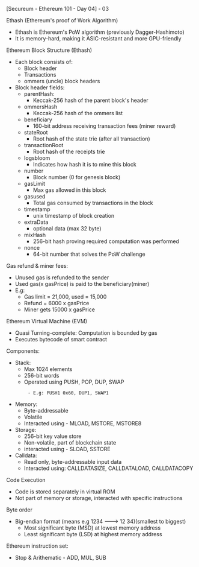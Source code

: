 [Secureum - Ethereum 101 - Day 04] - 03


Ethash (Ethereum's proof of Work Algorithm)

- Ethash is Ethereum's PoW algorithm (previously Dagger-Hashimoto) 
- It is memory-hard, making it ASIC-resistant and more GPU-friendly 

Ethereum Block Structure (Ethash)

- Each block consists of:
    - Block header 
    - Transactions 
    - ommers (uncle) block headers 
- Block header fields:
    - parentHash: 
        - Keccak-256 hash of the parent block's header 
    - ommersHash 
        - Keccak-256 hash of the ommers list 
    - beneficiary 
        - 160-bit address receiving transaction fees (miner reward)
    - stateRoot 
        - Root hash of the state trie (after all transaction) 
    - transactionRoot
        - Root hash of the receipts trie 
    - logsbloom 
        - Indicates how hash it is to mine this block 
    - number 
        - Block number (0 for genesis block) 
    - gasLimit 
        - Max gas allowed in this block 
    - gasused 
        - Total gas consumed by transactions in the block 
    - timestamp 
        - unix timestamp of block creation 
    - extraData 
        - optional data (max 32 byte) 
    - mixHash
        - 256-bit hash proving required computation was performed 
    - nonce
        - 64-bit number that solves the PoW challenge 


Gas refund & miner fees:

- Unused gas is refunded to the sender 
- Used gas(x gasPrice) is paid to the beneficiary(miner)
- E.g:
    - Gas limit = 21,000, used = 15,000
    - Refund = 6000 x gasPrice 
    - Miner gets 15000 x gasPrice 


Ethereum Virtual Machine (EVM)

- Quasi Turning-complete: Computation is bounded by gas 
- Executes bytecode of smart contract 

Components:
- Stack:
    - Max 1024 elements 
    - 256-bit words 
    - Operated using PUSH, POP, DUP, SWAP 
```
	    - E.g: PUSH1 0x60, DUP1, SWAP1
```
- Memory: 
    - Byte-addressable 
    - Volatile 
    - Interacted using - MLOAD, MSTORE, MSTORE8
- Storage:
    - 256-bit key value store 
    - Non-volatile, part of blockchain state 
    - interacted using - SLOAD, SSTORE 
- Calldata: 
    - Read only, byte-addressable input data 
    - Interacted using: CALLDATASIZE, CALLDATALOAD, CALLDATACOPY 

Code Execution 
- Code is stored separately in virtual ROM 
- Not part of memory or storage, interacted with specific instructions 

Byte order 
- Big-endian format (means e.g 1234 ---> 12 34)(smallest to biggest)
    - Most significant byte (MSD) at lowest memory address 
    - Least significant byte (LSD) at highest memory address 

Ethereum instruction set: 

- Stop & Arithematic - ADD, MUL, SUB 